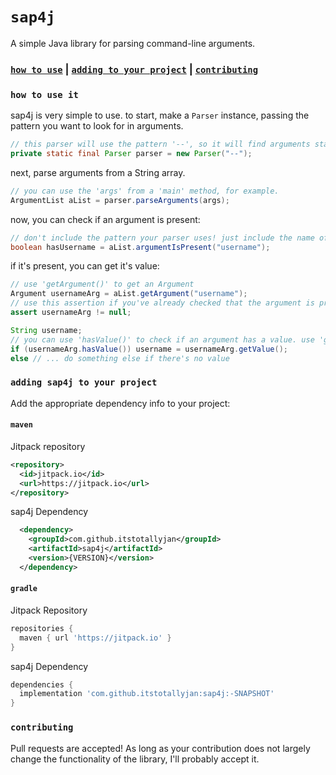 # `sap4j`
A simple Java library for parsing command-line arguments.

### [`how to use`](#how-to-use-it) **|** [`adding to your project`](#adding-sap4j-to-your-project) **|** [`contributing`](#contributing)

### `how to use it`
sap4j is very simple to use. to start, make a `Parser` instance, passing the pattern you want to look for in arguments.
```java
// this parser will use the pattern '--', so it will find arguments starting with '--'.
private static final Parser parser = new Parser("--");
```
next, parse arguments from a String array.
```java
// you can use the 'args' from a 'main' method, for example.
ArgumentList aList = parser.parseArguments(args);
```
now, you can check if an argument is present:
```java
// don't include the pattern your parser uses! just include the name of the argument you're looking for.
boolean hasUsername = aList.argumentIsPresent("username");
```
if it's present, you can get it's value:
```java
// use 'getArgument()' to get an Argument
Argument usernameArg = aList.getArgument("username");
// use this assertion if you've already checked that the argument is present.
assert usernameArg != null;

String username;
// you can use 'hasValue()' to check if an argument has a value. use 'getValue()' to get the String value of an Argument.
if (usernameArg.hasValue()) username = usernameArg.getValue();
else // ... do something else if there's no value
```

### `adding sap4j to your project`
Add the appropriate dependency info to your project:
#### `maven`
Jitpack repository
```xml
<repository>
  <id>jitpack.io</id>
  <url>https://jitpack.io</url>
</repository>
```
sap4j Dependency
```xml
  <dependency>
    <groupId>com.github.itstotallyjan</groupId>
    <artifactId>sap4j</artifactId>
    <version>{VERSION}</version>
  </dependency>
```
#### `gradle`
Jitpack Repository
```gradle
repositories {
  maven { url 'https://jitpack.io' }
}
```
sap4j Dependency
```gradle
dependencies {
  implementation 'com.github.itstotallyjan:sap4j:-SNAPSHOT'
}
```

### `contributing`
Pull requests are accepted! As long as your contribution does not largely change the functionality of the library, I'll probably accept it.
